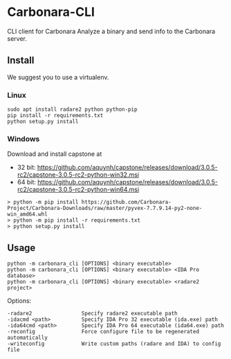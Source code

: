# Carbonara-CLI
CLI client for Carbonara
Analyze a binary and send info to the Carbonara server.

## Install
We suggest you to use a virtualenv. 

### Linux
```
sudo apt install radare2 python python-pip
pip install -r requirements.txt
python setup.py install
```

### Windows
Download and install capstone at

* 32 bit: https://github.com/aquynh/capstone/releases/download/3.0.5-rc2/capstone-3.0.5-rc2-python-win32.msi
* 64 bit: https://github.com/aquynh/capstone/releases/download/3.0.5-rc2/capstone-3.0.5-rc2-python-win64.msi

```
> python -m pip install https://github.com/Carbonara-Project/Carbonara-Downloads/raw/master/pyvex-7.7.9.14-py2-none-win_amd64.whl
> python -m pip install -r requirements.txt
> python setup.py install
```


## Usage
```
python -m carbonara_cli [OPTIONS] <binary executable>
python -m carbonara_cli [OPTIONS] <binary executable> <IDA Pro database>
python -m carbonara_cli [OPTIONS] <binary executable> <radare2 project>
```
Options:
```
-radare2                Specify radare2 executable path
-idacmd <path>          Specify IDA Pro 32 executable (ida.exe) path
-ida64cmd <path>        Specify IDA Pro 64 executable (ida64.exe) path
-reconfig               Force configure file to be regenerated automatically
-writeconfig            Write custom paths (radare and IDA) to config file
```
